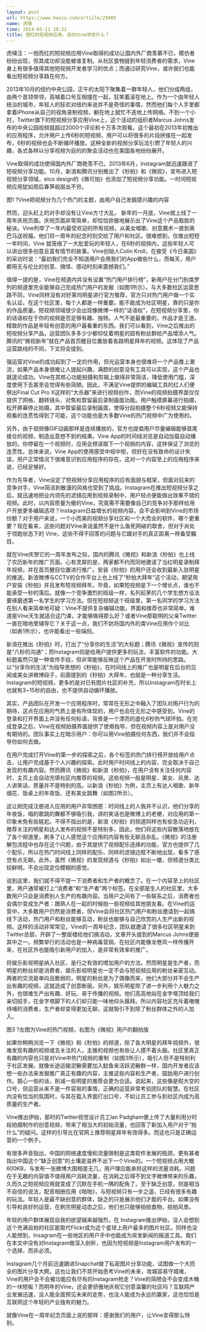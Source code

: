 ```yaml
---
layout: post
url: https://www.huxiu.com/article/29485
name: 虎嗅
time: 2014-03-11 19:22
title: 想红的短视频应用，该向Vine学些什么？
---
```

虎嗅注：一炮而红的短视频应用Vine取得的成功让国内外厂商羡慕不已，模仿者纷纷出现，但其成功却没能被谁复制。从社区食物链到年轻消费者的需求，Vine身上有很多值得其他短视频开发者学习的优点；而通过研究Vine，或许我们也能看出短视频分享路在何方。

2013年10月的纽约中央公园，正午的太阳下聚集着一群年轻人，他们分成两组，由两个首领带领，高喊着口号互相撞在一起，狂笑着滚在地上。作为一个由年轻人统治的城市，年轻人的狂欢对纽约来说并不是奇怪的事情，然而他们每个人手里都拿着iPhone从自己的视角录制视频，躺在地上就忙不迭地上传网络。不到一个小时，Twitter旗下的短视频分享应用Vine上，这个活动的组织者Marcus Johns发布的中央公园视频就超过2000个评论和十万多次观看。这个最初在2013年初推出的应用程序，允许用户上传6秒的短视频，用户可以将很多的片段拼接在一起发布，6秒的视频也会不断循环播放。这种全新的视频分享玩法引燃了年轻人的兴趣，各式各样以分享视频为目的的聚会活动也在美国各地纷纷展开。

Vine取得的成功使得国内外厂商艳羡不已。2013年6月，Instagram就迅速跟进了短视频分享功能。10月，新浪和腾讯分别推出了《秒拍》和《微视》，宣布进入短视频分享领域，eico design的《微可拍》也添加了短视频分享功能。一时间短视频应用犹如雨后春笋般层出不穷。

图1 ?Vine把视频分为几个热门的主题，由用户自己发掘感兴趣的内容

然而，迎头赶上的对手却没有让Vine方寸大乱， 新年的一月底，Vine就上线了一周年庆祝页面。庆祝页面非常简单，却恰恰骄傲地展示出了Vine这个产品取胜的秘诀。Vine列举了一年内最受欢迎的所有视频，从美女唱歌、创意魔术一直到奥巴马送祝福，他们将一周年的纪念时刻交给了用户和社区。很难想到，仅推出短短一年时间，Vine 就笼络了一大批爱玩的年轻人，在6秒的视频内，这些年轻人可以讲出很多创意且富有情节的故事。Vine创始人Colin Kroll，在接受《今日美国》的采访时说：“最初我们完全不知道用户会用我们的App做些什么，而每天，用户都用无与伦比的创意、搞怪、感动时刻来震撼我们。”

值得一提的是，Vine在频道内并没有设置“热门用户排行榜”，新用户在分门别类罗列的频道里完全能够自己完成热门用户的发掘（如图1所示）。与大多数社区运营思路不同，Vine同样没有对好莱坞明星进行官方推荐，官方只对热门用户做一个实名认证。在这个社区里，每个人都是一样重要。能不能成为社区明星，靠的只是你的作品质量。短视频领域很少会出现像微博一样的“话语权”，在短视频分享里，你的话语权在于你的视频是否足够有趣、独特。人气不是最重要的，作品才是王道。精致的作品是年轻有创意的用户最看重的东西。我们可以看到，Vine之后推出的短视频分享产品，运营团队多多少少都仰仗着明星的固有粉丝群给产品增添人气。腾讯的“微视新年”就在产品首页醒目位置放着各路明星拜年的视频。这体现了产品运营路线的不同，下文将会提到。

强运营对Vine的成功起到了一定的作用，但光运营本身也很难将一个产品推上潮流，如果产品本身很难让人提起兴趣，满腔的创意没有工具可以实现，这个产品也就遑论成功。Vine在其核心功能拍摄和剪辑上做得非常简洁，降低使用门槛，深度使用下去甚至会觉得有些简陋。因此，不满足Vine提供的编辑工具的红人们便祭出Final Cut Pro X这样的“大杀器”来进行视频创作，而Vine的视频拍摄界面仅仅提供了网格、翻转镜头、对焦和暂留最后录制画面功能。用户触摸屏幕进行拍摄，松开屏幕停止拍摄。其中暂留最后录制画面，使得分段拍摄整个6秒视频又能保持观看的连贯性得到了可能，这个功能也是大多数Vine的热门视频中广为使用的。

另外，由于视频像GIF动画那样是连续播放的，官方也提倡用户尽量编辑能够首尾接合的视频，制造出意想不到的结果。Vine App的时间线浏览是自动加载自动播放的，你停留在一个视频时，应用会预读取下一个视频的内容，这样保证了浏览的连贯性。总体来说，Vine App的使用感受中规中矩，但好在没有致命的设计失误，用户正常情况下很难意识到应用程序的存在。这对一个内容至上的应用程序来说，已经足够好。

作为先导者，Vine设定了短视频分享应用程序的应有面貌与框架，但面对后来的竞争对手，Vine简洁到散漫的风格也受到了挑战。Instagram在推出短视频分享之后，就迅速地把业内领先的滤镜应用到视频录制中，用户轻点便能做出效果不错的视频。此时，以内容质量为傲的Vine，究竟需不需要像自己的竞争对手那样给用户开放更多编辑选项？Instagram日益增长的视频内容，会不会影响到Vine的市场份额？对于用户来说，一个小而美的视频分享社区和一个大而全的软件，哪个更重要？现在看来，这些问题对Vine来说虽然不是什么鱼死网破的取舍，但对于尚处于领跑状态下的 Vine，这些不得不回答的问题与它跟对手的真正距离一样备受瞩目。

就在Vine庆贺它的一周年发布之际，国内的腾讯《微视》和新浪《秒拍》也上线了农历新年的推广页面。心有灵犀的是，两家都不约而同地邀请了当红明星录制拜年视频，并在首页醒目位置进行推广。安装《秒拍》的用户还会收到最新入驻明星的推送。新浪微博与CCTV的合作平台上也上线了“秒拍大拜年”这个活动，期望用户安装《秒拍》并且发布短视频拜年。毕竟，如果短视频是下一个增长点，谁也不能承受一秒的落后。就像一个竞争激烈的班级一样，名列前茅的几个学生想方设法要琢磨透第一名学生的学习方法。但在短视频这个班级里，第一名同学的学习方法在别人看来简单地可疑：Vine不提供复杂编辑功能，界面和推荐也非常简单。难道是Vine天生就适合这门课，才能够做得那么好？或者Vine那聪明的父亲Twitter一直在暗地里辅导它？关于这一点，我们不妨将国内外的类Vine应用作个对比（如表1所示），也许能看出一些端倪。

新浪在推出《秒拍》时，打出了“分享你的生活”的大标题；腾讯《微视》宣传的则是“八秒的沟通”；而Instagram则是给用户提供更多的玩法，丰富软件的功能。大标题虽然只是一种宣传手段，但非常能够反映这个产品在开发时所持的思路。以“分享你的生活”为指导思想的《秒拍》，在时间线上的推广也是明星在后台的见闻或美女讲微博段子，前面提到的《秒拍》大拜年，也就是一种分享生活。Instagram的短视频，更多的是对已有图片社区的补充，所以Instagram在时长上也就有3~15秒的自由，也不提供自动循环播放。

其实，产品团队在开发一个应用程序时，常常在无形之中融入了团队对用户行为的期待，这点在应用的气质上是有所体现的，用户也会在无形之中感受到。Vine的登录和打开界面上并没有任何标语，背景是一个漂亮的虚化6秒热气球环拍。在完成登录之后，Vine在视频拍摄界面提供了使用指导，但在视频内容上是对用户没有期待的。团队事实上在暗示用户：你可以用Vine拍摄任何东西，我们并不会指导你如何去做。

在用户完成打开Vine的第一步的探索之后，各个标签的热门排行榜开放给用户点击，让用户完成基于个人兴趣的探索。此时用户时间线上的内容，完全取决于自己发现的有趣内容。然而腾讯《微视》和新浪《秒拍》，在用户没有关注任何内容时，主页上会自动充填社区内推荐的视频。这些视频一般是明星、美女、风景、达人讲笑话，质量并不是特别的高。以新浪《秒拍》为例，主页上有达人唱歌、新年烟花、饭桌上的年夜饭、还有美女跳舞（如图2所示）。

这让刚完成注册进入应用的用户非常困惑：时间线上的人我并不认识，他们分享的年夜饭，唱的歌跳的舞都不够吸引我，讲的笑话也是微博上的老梗，对应用的第一印象未免有些尴尬。不得不指出的是，新浪《秒拍》的频道同样也有些急功近利，推荐关注的明星和达人发布的视频不是特别多，因此，他们将这些内容散落地放在了各个频道里，刷多了让人感觉这个应用的内容有些无聊且杂乱。《微视》的注册解包流程中也存在这个问题，由于其提供了视频配乐选择的功能，官方也提供了几个配乐，所以在热门时间线上同样的配乐、同样的滤镜边框不断地出现，看多了感觉有点无聊。此外，虽然《微视》的发现频道与《秒拍》如出一辙，但频道分类比较鲜明，不会出现定位模糊的感觉。

说到这里，我们就不得不提一下消费者和生产者的概念了。在一个内容至上的社区里，用户通常被打上“消费者”和“生产者”两个标签。在全部是生人的社区里，大多数用户只会是消费别人生产的有趣内容。当用户之间有了一些联系之后，消费者也会偶尔变成生产者：跟熟人在一起的时候拍一些视频给其他朋友看。在Vine的运营中，大多数用户仍然是消费者，但Vine会将社区热门用户和粉丝邀请到一起搞线下活动，热门用户和粉丝能够互动，粉丝也能够与自己欣赏的人生产出新的视频。这样的活动非常常见，Vine的一周年纪念，团队就邀请了很多社区明星来到Twitter总部，开辟了一整层楼给他们搞活动，文章开头提到的Marcus Johns便是其中之一。频繁举行的活动也是一种病毒营销，在社区内能像龙卷风一样传播开来，在社区外也能吸引新用户的加入，是非常有效率的推广。

将娱乐影视明星纳入社区，是行之有效的增加用户的方法。然而明星是生产者，而明星的粉丝却是消费者，娱乐影视明星也一定不会与短视频应用的粉丝亲密互动。两者的交流是单向且脆弱的，明星的粉丝是为了偶像而来，他们大部分并不会生产出有趣的视频，这就造成了创意断层。另外，娱乐明星除了进一步利用个人魅力之外，也很难生产出有趣、好玩、易于传播的视频。他们高高地站在金字塔顶给我们亲切招手，在金字塔脚下的人们却只能一味地仰头膜拜。所以内容社区充斥着嗷嗷待哺的消费者，生产者却变得更加无聊，这就吸引不到除了粉丝群体之外的人加入。

图3 ?左图为Vine的热门视频，右图为《微视》用户的翻拍版

如果你稍稍浏览一下《微视》和《秒拍》的频道，除了各大明星的拜年视频外，很难发现有趣的视频或去关注的人，主推的视频也有些让人摸不着头脑。社区里真正有趣的内容也只是对Vine中热门视频的重制（如图3所示），吸引人但不是特别利于社区发展。就像长途运输泥鳅需要加入鲶鱼来活跃泥鳅群一样，国内开发者应该想一些办法来发掘推广真正有趣的内容，主推这些内容和生产者，鼓励用户进行创作。狠心一些的话，削减一些明星的推荐会更为合适。说起来，这些像是假大空的口号，但运营从来不是一件容易的事情，正确的运营非常考验团队的智慧。在社区内没有恰当的氛围时，与其在载入界面打出口号，不如让员工参与到社区内成为高质量的生产者。

Vine推出伊始，那时的Twitter视觉设计员工Ian Padgham便上传了大量利用分时段拍摄制作的创意视频，带来了相当大的初始流量，也回答了新加入用户对于“拍什么”的疑问。这样的引导比在官网上推荐明星拜年有效得多。而这也只是正确运营的一个例子。

有很多声音指出，中国的网络速度慢和流量限制是这类软件发展的瓶颈，更有甚者指出中国这个“缺乏创意”的土壤是滋养不出下一个Vine的。一个短视频占用大概600KB，与发布一张微博大图相差无几，用户理应能承担这样的流量消耗。问题在于无趣的内容值不值得用户消耗流量，在消耗之后得不到文字微博带来的乐趣，久而久之短视频应用就变成了沉默在手机一隅的配角了。至于缺乏创意，则是相当不自信的说法，配音相册应用《啪啪》，与短视频只有一步之遥，已经有很多有趣的玩法。年轻人是最不缺创意的群体，缺乏的只是展示他们才能的平台。如果没有引导和良好的运营，在刷完明星动态之后，他们也只能够拍拍食物，拍拍风景。

年轻的用户群体展现自我的欲望越来越强烈，在 Instagram推出伊始，没人会想到这个充满自拍的社区能取代Flickr成为这个星球上用户最多的图片社区。同样也没人能想到，Insagram在一些地区的用户手中也能成为突发新闻的报道工具。我们在本文中没有对Instagram做深入剖析，也因为短视频是Instagram用户发布的一个选择，而非必须。

Instagram几个月前迅速跟进Snapchat做了私密图片分享功能，试图做一个大而全的图片分享大鳄。这也让我们不禁开始思考Vine的未来，攻城容易守城难，Vine的用户会不会被功能应有尽有的Instagram抢走？Vine的简陋会不会变成木桶的一块短板？而明年的Vine，还会更骄傲地庆祝它创意温馨的社区吗？互联网产业发展迅速，没人能全面预见未来的走势，也没人能成为永远的赢家，这也恰恰是互联网这个年轻的产业独有的魅力。

就像Vine在一周年纪念页面上说的那样：感谢我们的用户，让Vine变得那么特别。

